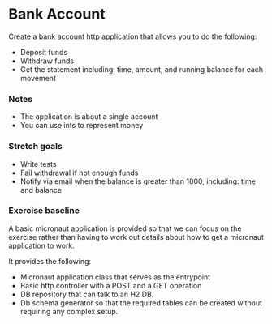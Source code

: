 # Bank Account

Create a bank account http application that allows you to do the following:
- Deposit funds
- Withdraw funds
- Get the statement including: time, amount, and running balance for each movement

### Notes
- The application is about a single account
- You can use ints to represent money

### Stretch goals
- Write tests
- Fail withdrawal if not enough funds
- Notify via email when the balance is greater than 1000, including: time and balance

### Exercise baseline

A basic micronaut application is provided so that we can focus on the exercise rather than having to work out details
about how to get a micronaut application to work.

It provides the following:
- Micronaut application class that serves as the entrypoint
- Basic http controller with a POST and a GET operation
- DB repository that can talk to an H2 DB.
- Db schema generator so that the required tables can be created without requiring any complex setup.